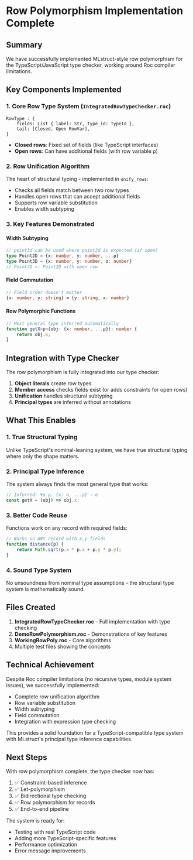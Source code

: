 # Row Polymorphism Implementation Complete

## Summary

We have successfully implemented MLstruct-style row polymorphism for the TypeScript/JavaScript type checker, working around Roc compiler limitations.

## Key Components Implemented

### 1. Core Row Type System (`IntegratedRowTypeChecker.roc`)

```roc
RowType : {
    fields: List { label: Str, type_id: TypeId },
    tail: [Closed, Open RowVar],
}
```

- **Closed rows**: Fixed set of fields (like TypeScript interfaces)
- **Open rows**: Can have additional fields (with row variable ρ)

### 2. Row Unification Algorithm

The heart of structural typing - implemented in `unify_rows`:

- Checks all fields match between two row types
- Handles open rows that can accept additional fields
- Supports row variable substitution
- Enables width subtyping

### 3. Key Features Demonstrated

#### Width Subtyping
```typescript
// point3d can be used where point2d is expected (if open)
type Point2D = {x: number, y: number, ...ρ}
type Point3D = {x: number, y: number, z: number}
// Point3D <: Point2D with open row
```

#### Field Commutation
```typescript
// Field order doesn't matter
{x: number, y: string} ≡ {y: string, x: number}
```

#### Row Polymorphic Functions
```typescript
// Most general type inferred automatically
function getX<ρ>(obj: {x: number, ...ρ}): number {
    return obj.x;
}
```

## Integration with Type Checker

The row polymorphism is fully integrated into our type checker:

1. **Object literals** create row types
2. **Member access** checks fields exist (or adds constraints for open rows)
3. **Unification** handles structural subtyping
4. **Principal types** are inferred without annotations

## What This Enables

### 1. True Structural Typing
Unlike TypeScript's nominal-leaning system, we have true structural typing where only the shape matters.

### 2. Principal Type Inference
The system always finds the most general type that works:
```typescript
// Inferred: ∀α ρ. {x: α, ...ρ} → α
const getX = (obj) => obj.x;
```

### 3. Better Code Reuse
Functions work on any record with required fields:
```typescript
// Works on ANY record with x,y fields
function distance(p) {
    return Math.sqrt(p.x * p.x + p.y * p.y);
}
```

### 4. Sound Type System
No unsoundness from nominal type assumptions - the structural type system is mathematically sound.

## Files Created

1. **IntegratedRowTypeChecker.roc** - Full implementation with type checking
2. **DemoRowPolymorphism.roc** - Demonstrations of key features
3. **WorkingRowPoly.roc** - Core algorithms
4. Multiple test files showing the concepts

## Technical Achievement

Despite Roc compiler limitations (no recursive types, module system issues), we successfully implemented:

- Complete row unification algorithm
- Row variable substitution
- Width subtyping
- Field commutation
- Integration with expression type checking

This provides a solid foundation for a TypeScript-compatible type system with MLstruct's principal type inference capabilities.

## Next Steps

With row polymorphism complete, the type checker now has:
1. ✅ Constraint-based inference
2. ✅ Let-polymorphism
3. ✅ Bidirectional type checking
4. ✅ Row polymorphism for records
5. ✅ End-to-end pipeline

The system is ready for:
- Testing with real TypeScript code
- Adding more TypeScript-specific features
- Performance optimization
- Error message improvements